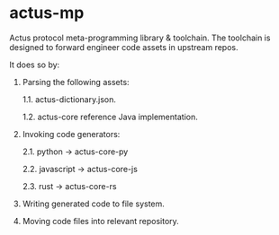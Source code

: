 # actus-mp

Actus protocol meta-programming library &amp; toolchain.  The toolchain is designed to forward engineer code assets in upstream repos.  

It does so by:

1.  Parsing the following assets:

    1.1.  actus-dictionary.json.

    1.2.  actus-core reference Java implementation.

2.  Invoking code generators:

    2.1.  python -> actus-core-py

    2.2.  javascript -> actus-core-js

    2.3.  rust -> actus-core-rs

3.  Writing generated code to file system.

4.  Moving code files into relevant repository.